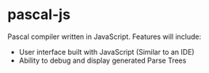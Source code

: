 pascal-js
=========

Pascal compiler written in JavaScript. Features will include:

* User interface built with JavaScript (Similar to an IDE)
* Ability to debug and display generated Parse Trees

